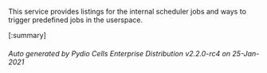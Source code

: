 






This service provides listings for the internal scheduler jobs and ways to trigger predefined jobs in the userspace.

[:summary]

###### Auto generated by Pydio Cells Enterprise Distribution v2.2.0-rc4 on 25-Jan-2021
